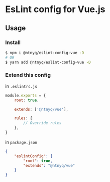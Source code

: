 # EsLint config for Vue.js

## Usage

### Install

```bash
$ npm i @ntnyq/eslint-config-vue -D
# OR
$ yarn add @ntnyq/eslint-config-vue -D
```

### Extend this config

in `.eslintrc.js`

```js
module.exports = {
    root: true,

    extends: ['@ntnyq/vue'],

    rules: {
        // Override rules
    },
}
```

in `package.json`

```json
{
    "eslintConfig": {
        "root": true,
        "extends": "@ntnyq/vue"
    }
}
```
